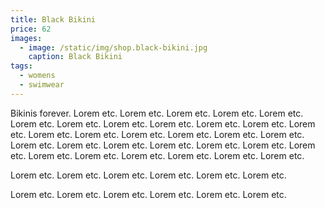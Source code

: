```yaml
---
title: Black Bikini
price: 62
images:
  - image: /static/img/shop.black-bikini.jpg
    caption: Black Bikini
tags:
  - womens
  - swimwear
---
```

Bikinis forever. Lorem etc. Lorem etc. Lorem etc. Lorem etc. Lorem etc. Lorem etc. Lorem etc. Lorem etc. Lorem etc. Lorem etc. Lorem etc. Lorem etc. Lorem etc. Lorem etc. Lorem etc. Lorem etc. Lorem etc. Lorem etc. Lorem etc. Lorem etc. Lorem etc. Lorem etc. Lorem etc. Lorem etc. Lorem etc. Lorem etc. Lorem etc. Lorem etc. Lorem etc. Lorem etc. Lorem etc. 

Lorem etc. Lorem etc. Lorem etc. Lorem etc. Lorem etc. Lorem etc. 

Lorem etc. Lorem etc. Lorem etc. Lorem etc. Lorem etc. Lorem etc.